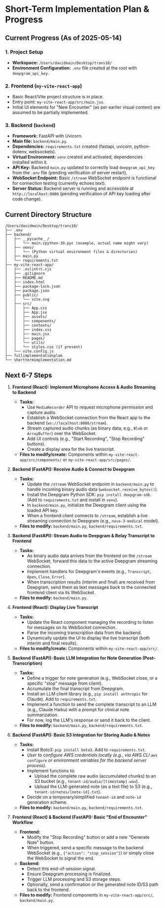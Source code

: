 # Short-Term Implementation Plan & Progress

## Current Progress (As of 2025-05-14)

### 1. Project Setup
*   **Workspace:** `/Users/davidmain/Desktop/trans10/`
*   **Environment Configuration:** `.env` file created at the root with `deepgram_api_key`.

### 2. Frontend (`my-vite-react-app`)
*   Basic React/Vite project structure is in place.
*   Entry point: `my-vite-react-app/src/main.jsx`.
*   Initial UI elements for "New Encounter" (as per earlier visual context) are assumed to be partially implemented.

### 3. Backend (`backend`)
*   **Framework:** FastAPI with Uvicorn.
*   **Main file:** `backend/main.py`.
*   **Dependencies:** `requirements.txt` created (fastapi, uvicorn, python-dotenv, websockets).
*   **Virtual Environment:** `venv` created and activated; dependencies installed within it.
*   **API Key:** Backend `main.py` updated to correctly load `deepgram_api_key` from the `.env` file (pending verification of server restart).
*   **WebSocket Endpoint:** Basic `/stream` WebSocket endpoint is functional for connection testing (currently echoes text).
*   **Server Status:** Backend server is running and accessible at `http://localhost:8000` (pending verification of API key loading after code change).

## Current Directory Structure

```
/Users/davidmain/Desktop/trans10/
├── .env
├── backend/
│   ├── __pycache__/ 
│   │   └── main.cpython-39.pyc (example, actual name might vary)
│   ├── venv/ 
│   │   └── (Python virtual environment files & directories)
│   ├── main.py
│   └── requirements.txt
├── my-vite-react-app/
│   ├── .eslintrc.cjs
│   ├── .gitignore
│   ├── README.md
│   ├── index.html
│   ├── package-lock.json
│   ├── package.json
│   ├── public/
│   │   └── vite.svg
│   ├── src/
│   │   ├── App.css
│   │   ├── App.jsx
│   │   ├── assets/
│   │   ├── components/
│   │   ├── contexts/
│   │   ├── index.css
│   │   ├── main.jsx
│   │   ├── pages/
│   │   └── utils/
│   │   └── styles.css (if present)
│   └── vite.config.js
├── fullimplementationplan
└── shorttermimplementation.md
```

## Next 6-7 Steps

1.  **Frontend (React): Implement Microphone Access & Audio Streaming to Backend**
    *   **Tasks:**
        *   Use `MediaRecorder` API to request microphone permission and capture audio.
        *   Establish a WebSocket connection from the React app to the backend (`ws://localhost:8000/stream`).
        *   Stream captured audio chunks (as binary data, e.g., `Blob` or `ArrayBuffer`) over the WebSocket.
        *   Add UI controls (e.g., "Start Recording", "Stop Recording" buttons).
        *   Create a display area for the live transcript.
    *   **Files to modify/create:** Components within `my-vite-react-app/src/components/` or `my-vite-react-app/src/pages/`.

2.  **Backend (FastAPI): Receive Audio & Connect to Deepgram**
    *   **Tasks:**
        *   Update the `/stream` WebSocket endpoint in `backend/main.py` to handle incoming binary audio data (`websocket.receive_bytes()`).
        *   Install the Deepgram Python SDK: `pip install deepgram-sdk`. (Add to `requirements.txt` and install in `venv`).
        *   In `backend/main.py`, initialize the Deepgram client using the loaded API key.
        *   When a frontend client connects to `/stream`, establish a live streaming connection to Deepgram (e.g., `nova-3-medical` model).
    *   **Files to modify:** `backend/main.py`, `backend/requirements.txt`.

3.  **Backend (FastAPI): Stream Audio to Deepgram & Relay Transcript to Frontend**
    *   **Tasks:**
        *   As binary audio data arrives from the frontend on the `/stream` WebSocket, forward this data to the active Deepgram streaming connection.
        *   Implement handlers for Deepgram's events (e.g., `Transcript`, `Open`, `Close`, `Error`).
        *   When transcription results (interim and final) are received from Deepgram, send them as text messages back to the connected frontend client via its WebSocket.
    *   **Files to modify:** `backend/main.py`.

4.  **Frontend (React): Display Live Transcript**
    *   **Tasks:**
        *   Update the React component managing the recording to listen for messages on its WebSocket connection.
        *   Parse the incoming transcription data from the backend.
        *   Dynamically update the UI to display the live transcript (both interim and final results).
    *   **Files to modify/create:** Components within `my-vite-react-app/src/`.

5.  **Backend (FastAPI): Basic LLM Integration for Note Generation (Post-Transcription)**
    *   **Tasks:**
        *   Define a trigger for note generation (e.g., WebSocket close, or a specific "stop" message from client).
        *   Accumulate the final transcript from Deepgram.
        *   Install an LLM client library (e.g., `pip install anthropic` for Claude). Add to `requirements.txt`.
        *   Implement a function to send the complete transcript to an LLM (e.g., Claude Haiku) with a prompt for clinical note summarization.
        *   For now, log the LLM's response or send it back to the client.
    *   **Files to modify:** `backend/main.py`, `backend/requirements.txt`.

6.  **Backend (FastAPI): Basic S3 Integration for Storing Audio & Notes**
    *   **Tasks:**
        *   Install Boto3: `pip install boto3`. Add to `requirements.txt`.
        *   *User to configure AWS credentials locally (e.g., via AWS CLI `aws configure` or environment variables for the backend server process).*
        *   Implement functions to:
            *   Upload the complete raw audio (accumulated chunks) to an S3 bucket (e.g., `tenant-id/audio/[timestamp].wav`).
            *   Upload the LLM-generated note (as a text file) to S3 (e.g., `tenant-id/notes/[note-id].txt`).
        *   Decide on a temporary/simplified `tenant-id` and `note-id` generation scheme.
    *   **Files to modify:** `backend/main.py`, `backend/requirements.txt`.

7.  **Frontend (React) & Backend (FastAPI): Basic "End of Encounter" Workflow**
    *   **Frontend:**
        *   Modify the "Stop Recording" button or add a new "Generate Note" button.
        *   When triggered, send a specific message to the backend WebSocket (e.g., `{"action": "stop_session"}`) or simply close the WebSocket to signal the end.
    *   **Backend:**
        *   Detect this end-of-session signal.
        *   Ensure Deepgram processing is finalized.
        *   Trigger LLM processing and S3 storage steps.
        *   Optionally, send a confirmation or the generated note ID/S3 path back to the frontend.
    *   **Files to modify:** Frontend components in `my-vite-react-app/src/`, `backend/main.py`.